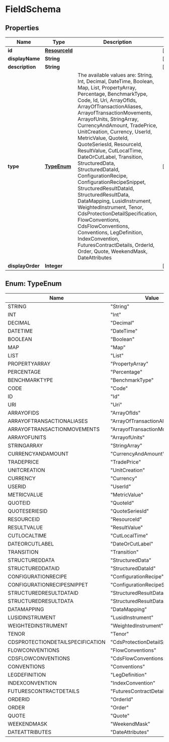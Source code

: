 

# FieldSchema

## Properties

Name | Type | Description | Notes
------------ | ------------- | ------------- | -------------
**id** | [**ResourceId**](ResourceId.md) |  |  [optional]
**displayName** | **String** |  |  [optional]
**description** | **String** |  |  [optional]
**type** | [**TypeEnum**](#TypeEnum) | The available values are: String, Int, Decimal, DateTime, Boolean, Map, List, PropertyArray, Percentage, BenchmarkType, Code, Id, Uri, ArrayOfIds, ArrayOfTransactionAliases, ArrayofTransactionMovements, ArrayofUnits, StringArray, CurrencyAndAmount, TradePrice, UnitCreation, Currency, UserId, MetricValue, QuoteId, QuoteSeriesId, ResourceId, ResultValue, CutLocalTime, DateOrCutLabel, Transition, StructuredData, StructuredDataId, ConfigurationRecipe, ConfigurationRecipeSnippet, StructuredResultDataId, StructuredResultData, DataMapping, LusidInstrument, WeightedInstrument, Tenor, CdsProtectionDetailSpecification, FlowConventions, CdsFlowConventions, Conventions, LegDefinition, IndexConvention, FuturesContractDetails, OrderId, Order, Quote, WeekendMask, DateAttributes |  [optional]
**displayOrder** | **Integer** |  |  [optional]



## Enum: TypeEnum

Name | Value
---- | -----
STRING | &quot;String&quot;
INT | &quot;Int&quot;
DECIMAL | &quot;Decimal&quot;
DATETIME | &quot;DateTime&quot;
BOOLEAN | &quot;Boolean&quot;
MAP | &quot;Map&quot;
LIST | &quot;List&quot;
PROPERTYARRAY | &quot;PropertyArray&quot;
PERCENTAGE | &quot;Percentage&quot;
BENCHMARKTYPE | &quot;BenchmarkType&quot;
CODE | &quot;Code&quot;
ID | &quot;Id&quot;
URI | &quot;Uri&quot;
ARRAYOFIDS | &quot;ArrayOfIds&quot;
ARRAYOFTRANSACTIONALIASES | &quot;ArrayOfTransactionAliases&quot;
ARRAYOFTRANSACTIONMOVEMENTS | &quot;ArrayofTransactionMovements&quot;
ARRAYOFUNITS | &quot;ArrayofUnits&quot;
STRINGARRAY | &quot;StringArray&quot;
CURRENCYANDAMOUNT | &quot;CurrencyAndAmount&quot;
TRADEPRICE | &quot;TradePrice&quot;
UNITCREATION | &quot;UnitCreation&quot;
CURRENCY | &quot;Currency&quot;
USERID | &quot;UserId&quot;
METRICVALUE | &quot;MetricValue&quot;
QUOTEID | &quot;QuoteId&quot;
QUOTESERIESID | &quot;QuoteSeriesId&quot;
RESOURCEID | &quot;ResourceId&quot;
RESULTVALUE | &quot;ResultValue&quot;
CUTLOCALTIME | &quot;CutLocalTime&quot;
DATEORCUTLABEL | &quot;DateOrCutLabel&quot;
TRANSITION | &quot;Transition&quot;
STRUCTUREDDATA | &quot;StructuredData&quot;
STRUCTUREDDATAID | &quot;StructuredDataId&quot;
CONFIGURATIONRECIPE | &quot;ConfigurationRecipe&quot;
CONFIGURATIONRECIPESNIPPET | &quot;ConfigurationRecipeSnippet&quot;
STRUCTUREDRESULTDATAID | &quot;StructuredResultDataId&quot;
STRUCTUREDRESULTDATA | &quot;StructuredResultData&quot;
DATAMAPPING | &quot;DataMapping&quot;
LUSIDINSTRUMENT | &quot;LusidInstrument&quot;
WEIGHTEDINSTRUMENT | &quot;WeightedInstrument&quot;
TENOR | &quot;Tenor&quot;
CDSPROTECTIONDETAILSPECIFICATION | &quot;CdsProtectionDetailSpecification&quot;
FLOWCONVENTIONS | &quot;FlowConventions&quot;
CDSFLOWCONVENTIONS | &quot;CdsFlowConventions&quot;
CONVENTIONS | &quot;Conventions&quot;
LEGDEFINITION | &quot;LegDefinition&quot;
INDEXCONVENTION | &quot;IndexConvention&quot;
FUTURESCONTRACTDETAILS | &quot;FuturesContractDetails&quot;
ORDERID | &quot;OrderId&quot;
ORDER | &quot;Order&quot;
QUOTE | &quot;Quote&quot;
WEEKENDMASK | &quot;WeekendMask&quot;
DATEATTRIBUTES | &quot;DateAttributes&quot;




